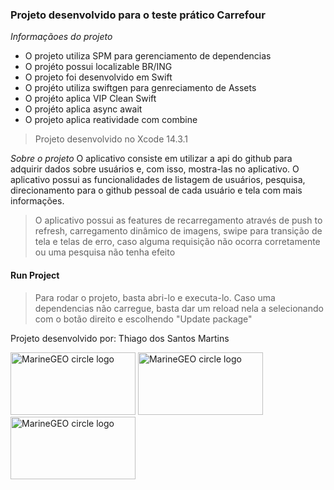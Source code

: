 
### Projeto desenvolvido para o teste prático Carrefour

_Informaçãoes do projeto_

* O projeto utiliza SPM para gerenciamento de dependencias
* O projéto possui localizable BR/ING
* O projeto foi desenvolvido em Swift
* O projéto utiliza swiftgen para genreciamento de Assets
* O projéto aplica VIP Clean Swift
* O projéto aplica async await
* O projeto aplica reatividade com combine

> Projeto desenvolvido no Xcode 14.3.1

_Sobre o projeto_
    O aplicativo consiste em utilizar a api do github para adquirir dados sobre usuários e, com isso, mostra-las no aplicativo. O aplicativo possui as funcionalidades de listagem de usuários, pesquisa, direcionamento para o github pessoal de cada usuário e tela com mais informações.
> O aplicativo possui as features de recarregamento através de push to refresh, carregamento dinâmico de imagens, swipe para transição de tela e telas de erro, caso alguma requisição não ocorra corretamente ou uma pesquisa não tenha efeito

#### Run Project
>Para rodar o projeto, basta abri-lo e executa-lo. 
Caso uma dependencias não carregue, basta dar um reload nela a selecionando com o botão direito e escolhendo "Update package"

Projeto desenvolvido por:
Thiago dos Santos Martins

<img src="https://developer.apple.com/swift/images/swift-og.png" alt="MarineGEO circle logo" style="height: 100px; width:200px;"/>

<img src="https://miro.medium.com/v2/resize:fit:1200/1*NY5kJGSvQ4HkombYcl9vKg.jpeg" alt="MarineGEO circle logo" style="height: 100px; width:200px;"/>

<img src="https://developer.apple.com/news/images/og/ios-17-og.jpg" alt="MarineGEO circle logo" style="height: 100px; width:200px;"/>

